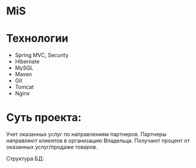 # MiS
# Технологии
<ul>
<li>Spring MVC, Security</li>
<li>Hibernate</li>
<li>MySQL</li>
<li>Maven</li>
<li>Git</li>
<li>Tomcat</li>
<li>Nginx</li>
</ul>

# Суть проекта:
Учет оказанных услуг по направлениям партнеров.
Партнеры направляют клиентов в организацию Владельца.
Получают процент от оказанных услуг/продаже товаров.

Структура БД: